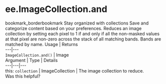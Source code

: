  
#  ee.ImageCollection.and
bookmark_borderbookmark Stay organized with collections  Save and categorize content based on your preferences.
Reduces an image collection by setting each pixel to 1 if and only if all the non-masked values at that pixel are non-zero across the stack of all matching bands. Bands are matched by name.
Usage | Returns  
---|---  
`ImageCollection.and()` | Image  
Argument | Type | Details  
---|---|---  
this: `collection` | ImageCollection | The image collection to reduce.  
Was this helpful?
